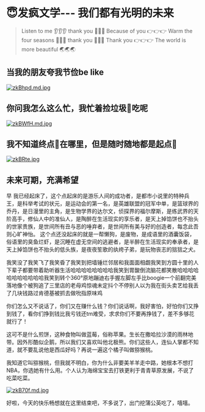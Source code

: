 # 😇发疯文学--- 我们都有光明的未来

> Listen to me 👂👂👂 thank you 🙏🙏🙏 Because of you 👉👉👉 Warm the four seasons 🌈🌈🌈 thank you 🙏🙏🙏 Thank you 👉👉👉 The world is more beautiful 🌏🌏🌏

## 当我的朋友夸我节俭be like

[![zkBhpd.md.jpg](https://s1.ax1x.com/2022/11/14/zkBhpd.md.jpg)](https://imgse.com/i/zkBhpd)

## 你问我怎么这么忙，我忙着捡垃圾🚮吃呢

[![zkBWfH.md.jpg](https://s1.ax1x.com/2022/11/14/zkBWfH.md.jpg)](https://imgse.com/i/zkBWfH)

## 我不知道终点🏁在哪里，但是随时随地都是起点🥰

[![zkBRte.jpg](https://s1.ax1x.com/2022/11/14/zkBRte.jpg)](https://imgse.com/i/zkBRte)

## 未来可期，充满希望

早 我已经起床了，这个点起床的是游乐人间的成功者，是都市小说里的特种兵王，是科举考试的状元，是运动会的第一名，是英雄联盟的冠军中单，是篮球界的乔丹，是日漫里的主角，是生物学界的达尔文，侦探界的福尔摩斯，是练武界的天阶高手，修仙人中的准仙人，是陶醉在生活现实的享乐者，是天上掉馅饼也不抬头的世家贵族，是世间所有丑与恶的唾弃者，是世间所有美与好的创造者，每念此吾则心旷神怡。
这个点还没起床的就是一帮懒狗，是废物，是成语里的酒囊饭袋，俗语里的臭鱼烂虾，是沉睡在虚无空间的逃避者，是半醉在生活现实的奉承者，是天上掉馅饼也不抬头的低头族，是夜夜笙歌的纨绔子弟，是玩物丧志的狺狺之犬。

我笑没了我笑飞了我笑昏了我笑到把墙锤烂邻居和我面面相觑我笑到方圆十里的人下辈子都要带着助听器生活哈哈哈哈哈哈哈哈我笑到胃酸倒流脑花都笑散哈哈哈哈哈哈哈哈哈哈哈我笑到转个360°原地蹦迪右手握左脚左手比boogie一个前翻完美落地像个被狗追了三里店的老母鸡惊魂未定抖个不停别人以为我在街头卖艺给我丢了几块钱路过肯德基被抓去做吮指原味鸡

你们怎么又不说话了，你们又在赚什么钱？你们说话啊，我好害怕，好怕你们又挣到钱了，看你们挣到钱比我亏钱还tm难受，求求你们不要再挣钱了，差不多够花就行了！

这可不是什么煎饼，这种食物叫做蓝莓，俗称苹果。生长在撒哈拉沙漠的雨林地带。因外形酷似企鹅，所以我们又喜欢叫他北极熊。你们这些人，连仙人掌都不知道，就不要乱说他是西瓜好吗？再说一遍这个橘子叫做猕猴桃。

我知道它叫猕猴桃，但我就不明白，你为什么非要美羊羊走中路，她根本不想打NBA，你选她有什么用。个人认为海绵宝宝去打铁更利于青青草原发展，不说了吃菜吃菜。

[![zkB70f.md.jpg](https://s1.ax1x.com/2022/11/14/zkB70f.md.jpg)](https://imgse.com/i/zkB70f)

好啦，今天的快乐畅想就在这里结束吧，不多说了，出门挖蒲公英吃了，嘻嘻。